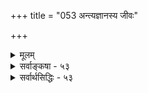 +++
title = "053 अन्त्यज्ञानस्य जीवः"

+++
<details><summary>मूलम्</summary>

अन्त्यज्ञानस्य जीवः स्थितिपदमथवा केवलं ब्रह्म ते स्यादाद्ये तेनैव बाध्यो न तदुपजनयेद्धीस्थितौ किं ततोऽस्य ।  
अन्त्ये सत्याऽनृता वा तदधिकरणता नाद्य इष्टः परस्मिंस्तत्कॢप्त्यादेरयोगस्तदिह विमृशतां किं न दुष्टं त्वदिष्टम् ॥ ५३ ॥
</details>

<details><summary>सर्वाङ्कषा - ५३</summary>

निर्विशेषात्माद्वैतवादेऽनुपपत्त्यन्तरं प्रदर्शयति – अन्त्यज्ञानस्येत्यादिना । **ते** = आत्मा एक एव वर्तते, भेदस्तु अविद्याकृतः । सोऽपि निर्विशेषः इति वदतस्तव, **अन्त्यज्ञानस्य** = संसारभ्रमनिवर्तकस्य 'ब्रह्मव्यतिरिक्तं सर्वं मिथ्या' इति ज्ञानस्य **स्थितिपदम्** = आश्रयः **जीवः** = किं मायाकल्पितो जीवः स्यात् ? अथवा केवलं **ब्रह्म** = अविद्यासंबन्धरहितं नित्यशुद्धबुद्धमुक्तस्वभावं ब्रह्म स्यात् ? **आद्ये** = जीवः तदाश्रय इति प्रथमपक्षे **तेनैव** = 'ब्रह्मव्यतिरिक्तं मिथ्या' इत्यनेनैव ज्ञानेन बाध्यः अहमर्थो जीवः **तत्** = तादृशमात्मनाशकरं ज्ञानम् न **उपजनयेत्** =संपादयितुं न प्रयतेत । भवन्मते हि अविद्याकल्पितः जीव एवाहमर्थः, विशुद्धं ब्रह्म आत्मपदवाच्यः नाहमर्थः । लोके हि प्रयत्नस्य सर्वस्यापि ' अहम्' इतिभावनाविषय एव मूलमिति सर्वसंमतम् । समर्थितं चैतद्विस्तरेण (श्लो. 10) । ननु न वयं सर्वनाशं वदामः । अहमर्थस्तु चिदचिन्मिश्रः । तत्र चिदंशः अनुवर्तत एव । अचिदंशः प्रकृतिपरिणामभूतः अहङ्कारः । तस्य ' अहम्' इति व्यवहारहेतुत्वादेव तस्य ' अहङ्कारः' इति संज्ञा । एतदुपाधिकम् एतदवच्छिन्नम्, एतत्प्रतिबिम्बितं वा चैतन्यमेव जीवः । 'अहम्' इत्यभिमानहेतोरहङ्कारस्य नाशेऽपि चैतन्यांशस्त्वनुवर्तत एवेति चेत्, तत्राह - **धीस्थितौ** = अहमर्थान्तर्गताहङ्कारस्य नाशेऽपि, तदन्यचैतन्यपरिशेषेऽपि अस्य नश्यतः अहमर्थस्य जीवस्य **ततः** = चैतन्यपरिशेषेण **किम्** = किं **भविष्यति** = को लाभः ? तदेतत्सर्वमुक्तम्- 

'अहमर्थविनाशश्चेन्मोक्ष इत्यध्यवस्यति । अपसर्पेदसौ मोक्षकथाप्रस्तावगन्धतः ॥ 



मयि नष्टेऽपि मत्तोऽन्या कचिदज्ञप्तिरवस्थिता । इति तत्प्राप्तये यत्नः कस्यापि न भविष्यति ॥' (श्रीभा. 1-1-1) इति । अत्र वक्तव्यं सर्वं पूर्वमेव ( श्लो. 10) विस्तरेणोक्तम् ॥ 



**अन्त्ये** = केवलं ब्रह्मैवाश्रय इति द्वितीयपक्षे **तदधिकरणता** = तादृशज्ञानाश्रयत्वम् सत्या, **अनृता** = सत्या असत्या वा? । आद्यः **पक्षः** = आश्रयत्वं सत्यमिति पक्ष : **नेष्टः** = तव न संमतः । तदा हि ब्रह्म सविशेषं स्यात् । परस्मिन् द्वितीये तु पक्षे, आश्रयत्वस्य मिथ्यात्वे, तत्क पत्यादेः **अयोगः** = तत्कल्पनस्यासंभवः । मिथ्याभूतस्य हि कल्पनम् अविद्यामन्तरा नोपपद्यते । अतश्च अविद्यापरिशेषस्य, अविद्यान्तरस्य वा प्रसङ्गः । आदिपदेन तत्प्रतिभासतत्कार्यादेः ग्रहणम् । **तत्** = तस्मात् **इह** = एतद्विषये **त्वदिष्टम्** = त्वत्समतं किं किं वा न दुष्टम् ? सर्वं दुष्टमेव । **विमृशताम्** = आत्मसाक्षिकं चिन्त्यताम् ॥ ५३ ॥
</details>


<details><summary>सर्वार्थसिद्धिः - ५३</summary>

अन्त्यज्ञानस्य जीवः स्थितिपदमथवा केवलं ब्रह्म ते स्या-  
दाद्ये तेनैव बाध्यो न तदुपजनयेद्धीस्थितौ किं ततोऽस्य ।  
अन्त्ये सत्याऽनृता वा तदधिकरणता नाद्य इष्टः परस्मिं-  
स्तत्कॢप्त्यादेरयोगस्तदिह विमृशतां किं न दुष्टं त्वदिष्टम् ॥ ५३ ॥  
  
विश्वबाधकबुद्धेराधारं विकल्पयति - अन्त्यज्ञानस्येति ॥ न हि बाह्यवद्देहेन्द्रियमनसां ज्ञातृत्वं युष्माभिरिष्यते । तुल्यन्यायतयाऽहङ्कारस्य महतो वा ज्ञातृत्वं निरस्तमेव । परिशेषादहङ्कारोपहितो जीव एव ज्ञातेति कोटिः प्रथममिहोद्धाटिता । केवलं -सर्वोपाधिरहितमित्यर्थः । बाधकज्ञानस्य बाध्यजीवाधिकरणत्वे बाधकमाह - आद्य इति । अयं भावः - बाधकेन जीवो नश्यति न वा? आद्ये स्वनाशकधीसिद्ध्यै भेदवासनानिरासादौ न प्रयस्येदिति, न ह्यात्मनाशः परमः पुमर्थ इत्यौपनिषदपक्षः । उत्तरत्राहमर्थविनाशे कथं जीवस्थितिः? स्थापितं चाहमर्थस्यैवात्मत्वम् । जीवत्वे नष्टेऽपि ज्ञप्त्यात्मा तिष्ठेदित्यत्राह - धीति । न हि अहं विनङ्क्ष्यामि मदन्या धीर्मद्विधुरा तिष्ठत्विति मत्वा मुमुक्षुः प्रवर्तते । तथा च भाषितं - मयि नष्टेऽपि मत्तोऽन्या काचिज्ज्ञप्तिरवस्थिता । इति तत्प्राप्तये यत्नः कस्यापि न भविष्यति ॥ इति । शुद्धस्य निवर्तकज्ञानाधारता सत्याऽसत्या वेति विकल्पयति - इति । सत्यत्वेऽपसिद्धान्तमाह -नाद्य इति । मिथ्यात्वेऽनुपपत्तिमाह - परस्मिन्निति । असत्यस्य ज्ञानाधिकरणत्वस्य कॢप्तिर्हि कल्पकाविद्याहङ्कारादिसापेक्षा । अतो निवर्तकज्ञानतदाधारत्वतत्प्रतिभासा यावत्स्युः, तावदविद्याऽनुवृत्तेति न ततस्तन्निवृत्तिः । अविद्यायाः तत्कल्पितस्य ज्ञानस्य च सुन्दोपसुन्दविषनाशकविपन्यायेन युगपद्ध्वंसादविरोध इति चेत्, तदिदमन्योन्यध्वंसकत्वं दृष्टं कल्प्यं वा? नाद्यः, असिद्धेः । न द्वितीयः, कल्पकाभावात् । गतिशून्यत्वं कल्पकमिति चेत्, अस्ति सतां गतिः, तामेवानुवर्तस्व । एवं परपक्षे दूष्यान्तराणि दूषणान्तराणि च सूचयन्निगमयति - तदिति । बहुश्लोकोक्तबहुविधदोषप्रस्थानादित्यर्थः ॥ ५३ ॥ इति निवर्तकज्ञानाधारानुपपत्तिः ॥
</details>

